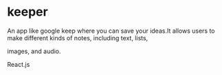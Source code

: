 # keeper

An app like google keep where you can save your ideas.It allows users to make different kinds of notes, including text, lists, 

images, and audio.

React.js
